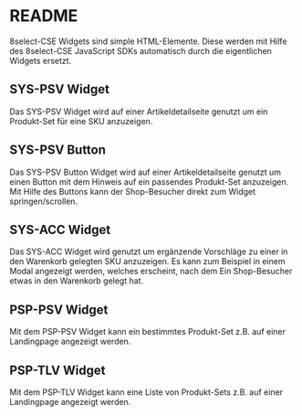 # README

8select-CSE Widgets sind simple HTML-Elemente. Diese werden mit Hilfe des 8select-CSE JavaScript SDKs automatisch durch die eigentlichen Widgets ersetzt.

## SYS-PSV Widget

Das SYS-PSV Widget wird auf einer Artikeldetailseite genutzt um ein Produkt-Set für eine SKU anzuzeigen.

## SYS-PSV Button

Das SYS-PSV Button Widget wird auf einer Artikeldetailseite genutzt um einen Button mit dem Hinweis auf ein passendes Produkt-Set anzuzeigen. Mit Hilfe des Buttons kann der Shop-Besucher direkt zum Widget springen/scrollen.

## SYS-ACC Widget

Das SYS-ACC Widget wird genutzt um ergänzende Vorschläge zu einer in den Warenkorb gelegten SKU anzuzeigen. Es kann zum Beispiel in einem Modal angezeigt werden, welches erscheint, nach dem Ein Shop-Besucher etwas in den Warenkorb gelegt hat.

## PSP-PSV Widget

Mit dem PSP-PSV Widget kann ein bestimmtes Produkt-Set z.B. auf einer Landingpage angezeigt werden.

## PSP-TLV Widget

Mit dem PSP-TLV Widget kann eine Liste von Produkt-Sets z.B. auf einer Landingpage angezeigt werden.


